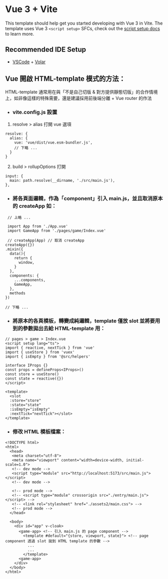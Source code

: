 # Vue 3 + Vite

This template should help get you started developing with Vue 3 in Vite. The template uses Vue 3 `<script setup>` SFCs, check out the [script setup docs](https://v3.vuejs.org/api/sfc-script-setup.html#sfc-script-setup) to learn more.

## Recommended IDE Setup

- [VSCode](https://code.visualstudio.com/) + [Volar](https://marketplace.visualstudio.com/items?itemName=johnsoncodehk.volar)


## Vue 開啟 HTML-template 模式的方法：
HTML-template 通常用在與「不是自己切版 & 對方提供靜態切版」的合作情境上，如非像這樣的特殊需要，還是建議採用前後端分離 + Vue router 的作法

+ ### vite.config.js 設置
1. resolve > alias 打開 vue 選項
```
resolve: {
  alias: {
    vue: 'vue/dist/vue.esm-bundler.js',
    // 下略 ...
  }
}
```
2. build > rollupOptions 打開
```
input: {
  main: path.resolve(__dirname, './src/main.js'),
},
```


+ ### 將各頁面邏輯，作為「component」引入 main.js，並且取消原本的 createApp 如：
```
 // 上略 ...

 import App from './App.vue'
 import GameApp from './pages/game/Index.vue'

 // createApp(App) // 取消 createApp
createApp({})
.mixin({
  data(){
    return {
      window,
    }
  },
  components: {
    ...components,
    GameApp,
  },
  methods
})

// 下略 ...
```


+ ### 將原本的各頁模板，轉變成純邏輯，template 僅放 slot 並將要用到的參數拋出去給 HTML-template 用：
```
// pages > game > Index.vue
<script setup lang="ts">
import { reactive, nextTick } from 'vue'
import { useStore } from 'vuex'
import { isEmpty } from '@src/helpers'

interface IProps {}
const props = defineProps<IProps>()
const store = useStore()
const state = reactive({})
</script>

<template>
  <slot
  :store="store"
  :state="state"
  :isEmpty="isEmpty"
  :nextTick="nextTick"></slot>
</template>
```


+ ### 修改 HTML 模板檔案：
```
<!DOCTYPE html>
<html>
  <head>
   <meta charset="utf-8">
   <meta name="viewport" content="width=device-width, initial-scale=1.0">
   <!-- dev mode -->
   <script type="module" src="http://localhost:5173/src/main.js"></script>
   <!-- dev mode -->

   <!-- prod mode -->
   <!-- <script type="module" crossorigin src="./entry/main.js"></script> -->
   <!-- <link rel="stylesheet" href="./assets2/main.css"> -->
   <!-- prod mode -->
  </head>

  <body>
    <div id="app" v-cloak>
      <game-app> <!-- 引入 main.js 的 page component -->
        <template #default="{store, viewport, state}"> <!-- page component 透過 slot 拋到 HTML template 的參數 -->
          ...
          ...
        </template>
      <game-app>
    </div>
  </body>
</html>
```
